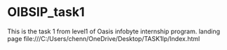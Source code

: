 # OIBSIP_task1
This is the task 1 from level1 of Oasis infobyte internship program. 
landing page
file:///C:/Users/chenn/OneDrive/Desktop/TASK1lp/Index.html
